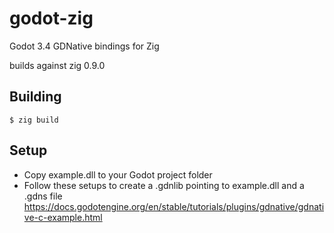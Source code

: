 # godot-zig
Godot 3.4 GDNative bindings for Zig

builds against zig 0.9.0
## Building
```
$ zig build
```

## Setup
* Copy example.dll to your Godot project folder
* Follow these setups to create a .gdnlib pointing to example.dll and a .gdns file
https://docs.godotengine.org/en/stable/tutorials/plugins/gdnative/gdnative-c-example.html
